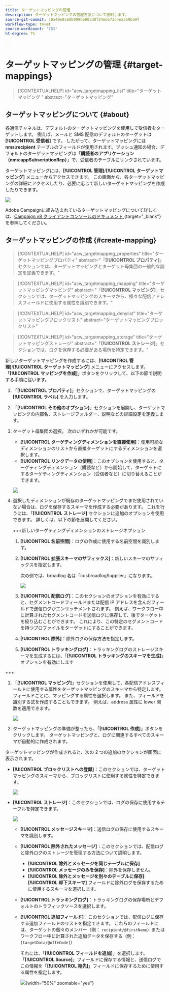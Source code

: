 ```yaml
---
title: ターゲットマッピングの管理
description: ターゲットマッピングの管理方法について説明します。
source-git-commit: c0a40e8c68b009b6803d8f24e6572c4ea359ba9f
workflow-type: tm+mt
source-wordcount: '751'
ht-degree: 7%

---
```


# ターゲットマッピングの管理 {#target-mappings}

>[!CONTEXTUALHELP]
>id="acw_targetmapping_list"
>title="ターゲットマッピング "
>abstract="ターゲットマッピング"

## ターゲットマッピングについて {#about}

各通信チャネルは、デフォルトのターゲットマッピングを使用して受信者をターゲットします。 例えば、メールと SMS 配信のデフォルトのターゲットは **[!UICONTROL 受信者]** です。 したがって、ターゲットマッピングには **nms:recipient** テーブルのフィールドが使用されます。プッシュ通知の場合、デフォルトのターゲットマッピングは「**購読者のアプリケーション（nms:appSubscriptionRcp）**」で、受信者のテーブルにリンクされています。

ターゲットマッピングには、**[!UICONTROL 管理]**/**[!UICONTROL ターゲットマッピング]** メニューからアクセスできます。 この画面から、各ターゲットマッピングの詳細にアクセスしたり、必要に応じて新しいターゲットマッピングを作成したりできます。

![](assets/target-mappings-list.png)

Adobe Campaignに組み込まれているターゲットマッピングについて詳しくは、[Campaign v8 クライアントコンソールのドキュメント ](https://experienceleague.adobe.com/docs/campaign/campaign-v8/audience/add-profiles/target-mappings.html?lang=ja){target="_blank"} を参照してください。

## ターゲットマッピングの作成 {#create-mapping}

>[!CONTEXTUALHELP]
>id="acw_targetmapping_properties"
>title="ターゲットマッピングプロパティ"
>abstract="「**[!UICONTROL プロパティ]**」セクションでは、ターゲットマッピングとターゲット母集団の一般的な設定を定義できます。"

>[!CONTEXTUALHELP]
>id="acw_targetmapping_mapping"
>title="ターゲットマッピングマッピング"
>abstract="「**[!UICONTROL マッピング]**」セクションでは、ターゲットマッピングのスキーマから、様々な配信アドレスフィールドに使用する属性を識別できます。"

>[!CONTEXTUALHELP]
>id="acw_targetmapping_denylist"
>title="ターゲットマッピングブロックリスト"
>abstract="ターゲットマッピングブロックリスト"

>[!CONTEXTUALHELP]
>id="acw_targetmapping_storage"
>title="ターゲットマッピングストレージ"
>abstract="「**[!UICONTROL ストレージ]**」セクションでは、ログを保存する必要がある場所を特定できます。"

新しいターゲットマッピングを作成するには、**[!UICONTROL 管理]**/**[!UICONTROL ターゲットマッピング]** メニューにアクセスします。 「**[!UICONTROL マッピングを作成]**」ボタンをクリックして、以下の節で説明する手順に従います。

1. 「**[!UICONTROL プロパティ]**」セクションで、ターゲットマッピングの **[!UICONTROL ラベル]** を入力します。

1. 「**[!UICONTROL その他のオプション]**」セクションを展開し、ターゲットマッピングの内部名、ストレージフォルダー、説明などの詳細設定を定義します。

1. ターゲット母集団の選択。 次のいずれかが可能です。

   * **[!UICONTROL ターゲティングディメンションを直接使用]**：使用可能なディメンションのリストから直接ターゲットにするディメンションを選択します。
   * **[!UICONTROL リンクデータの使用]**：このオプションを使用すると、ターゲティングディメンション（購読など）から開始して、ターゲットにするターゲティングディメンション（受信者など）に切り替えることができます。

   ![](assets/target-mappings-properties.png)

1. 選択したディメンションが既存のターゲットマッピングでまだ使用されていない場合は、ログを保存するスキーマを作成する必要があります。 これを行うには、「**[!UICONTROL ストレージ]** セクションに追加のオプションを使用できます。 詳しくは、以下の節を展開してください。

   +++新しいターゲティングディメンションのストレージオプション

   1. **[!UICONTROL 名前空間]**：ログの作成に使用する名前空間を識別します。
   1. **[!UICONTROL 拡張スキーマのサフィックス]**：新しいスキーマのサフィックスを指定します。

      次の例では、broadlog 名は「cusbroadlogSupplier」になります。

      ![](assets/target-mappings-new.png)

   1. **[!UICONTROL 配信ログ]**：このセクションのオプションを有効にすると、セグメントコードフィールドまたは配信 IP アドレスを含んだフィールドで送信ログがエンリッチメントされます。 例えば、ワークフロー中に計算されたセグメントコードを送信ログに保存して、後でターゲットを絞り込むことができます。 これにより、この特定のセグメントコードを持つプロファイルをターゲットにすることができます。

   1. **[!UICONTROL 除外]**：除外ログの保存方法を指定します。

   1. **[!UICONTROL トラッキングログ]**：トラッキングログのストレージスキーマを生成するには、「**[!UICONTROL トラッキングのスキーマを生成]**」オプションを有効にします

+++

1. 「**[!UICONTROL マッピング]**」セクションを使用して、各配信アドレスフィールドに使用する属性をターゲットマッピングのスキーマから特定します。 フィールドごとに、マッピングする属性を選択します。 また、フィールドを識別する式を作成することもできます。 例えば、address 属性に lower 関数を適用できます。

   ![](assets/target-mappings-mapping.png)

1. ターゲットマッピングの準備が整ったら、「**[!UICONTROL 作成]**」ボタンをクリックします。 ターゲットマッピングと、ログに関連するすべてのスキーマが自動的に作成されます。

ターゲットマッピングが作成されると、次の 2 つの追加のセクションが画面に表示されます。

* **[!UICONTROL ブロックリストへの登録]**：このセクションでは、ターゲットマッピングのスキーマから、ブロックリストに使用する属性を特定できます。

  ![](assets/target-mappings-denylisting.png)

* **[!UICONTROL ストレージ]**：このセクションでは、ログの保存に使用するテーブルを特定できます。

  ![](assets/target-mappings-storage.png)

   * **[!UICONTROL メッセージスキーマ]**：送信ログの保存に使用するスキーマを識別します。
   * **[!UICONTROL 除外されたメッセージ]**：このセクションでは、配信ログと除外ログのストレージを管理する方法について説明します。

      * **[!UICONTROL 除外とメッセージを同じテーブルに保存]**
      * **[!UICONTROL メッセージのみを保存]**：除外を保存しません。
      * **[!UICONTROL 除外とメッセージを別々のテーブルに保存]**: **[!UICONTROL 却下スキーマ]** フィールドに除外ログを保存するために使用するスキーマを選択します。

   * **[!UICONTROL トラッキングログ]**：トラッキングログの保存場所とデフォルトのトラフィックソースを選択します。
   * **[!UICONTROL 追加フィールド]**：このセクションでは、配信ログに保存する追加フィールドのリストを指定できます。 これらのフィールドには、ターゲットの個々のメンバー（例： `recipient/@firstName`）またはワークフロー中に計算された追加データを保存する（例：`[targetData/@offeCode]`）

     それには、「**[!UICONTROL フィールドを追加]**」を選択します。 「**[!UICONTROL Source]**」フィールドに保存する情報と、送信ログでこの情報を「**[!UICONTROL 宛先]**」フィールドに保存するために使用する属性を指定します。

     ![](assets/target-mappings-additional.png){width="50%" zoomable="yes"}

